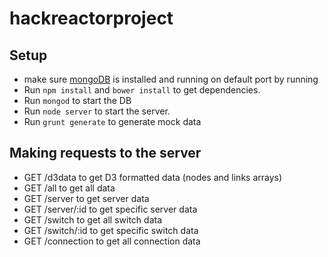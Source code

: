 # hackreactorproject

## Setup
* make sure [mongoDB](http://www.mongodb.org/) is installed and running on default port by running
* Run `npm install` and `bower install` to get dependencies. 
* Run `mongod` to start the DB
* Run `node server` to start the server.
* Run `grunt generate` to generate mock data

## Making requests to the server
* GET /d3data to get D3 formatted data (nodes and links arrays)
* GET /all to get all data
* GET /server to get server data
* GET /server/:id to get specific server data
* GET /switch to get all switch data
* GET /switch/:id to get specific switch data
* GET /connection to get all connection data
